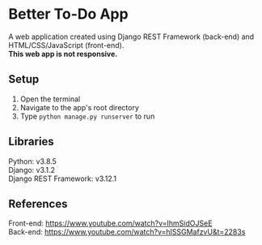 # Better To-Do App
A web application created using Django REST Framework (back-end) and HTML/CSS/JavaScript (front-end).  
**This web app is not responsive.**

## Setup
1. Open the terminal
1. Navigate to the app's root directory
1. Type `python manage.py runserver` to run

## Libraries
Python: v3.8.5  
Django: v3.1.2  
Django REST Framework: v3.12.1

## References
Front-end: https://www.youtube.com/watch?v=IhmSidOJSeE  
Back-end: https://www.youtube.com/watch?v=hISSGMafzvU&t=2283s
